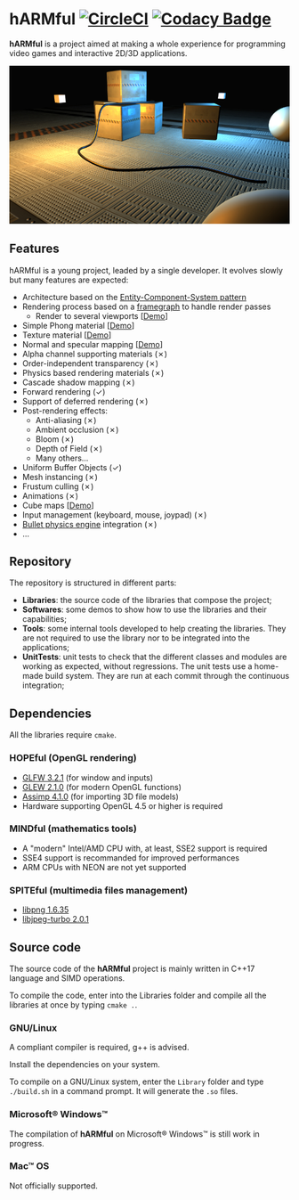 # hARMful [![CircleCI](https://circleci.com/gh/dcarlus/hARMful.svg?style=svg)](https://circleci.com/gh/dcarlus/hARMful) [![Codacy Badge](https://api.codacy.com/project/badge/Grade/5690dc89003b44f6b12456ca512a793d)](https://www.codacy.com/app/dcarlus/hARMful?utm_source=github.com&amp;utm_medium=referral&amp;utm_content=dcarlus/hARMful&amp;utm_campaign=Badge_Grade)
**hARMful** is a project aimed at making a whole experience for programming video games and interactive 2D/3D applications.

![hARMful screenshot](./Documentation/images/hARMful.jpg)

## Features
hARMful is a young project, leaded by a single developer. It evolves slowly but many features are expected:
- Architecture based on the [Entity-Component-System pattern](https://en.wikipedia.org/wiki/Entity_component_system)
- Rendering process based on a [framegraph](https://www.ea.com/frostbite/news/framegraph-extensible-rendering-architecture-in-frostbite) to handle render passes
    - Render to several viewports [[Demo](https://www.youtube.com/watch?v=6DtnK6dwXX4)]
- Simple Phong material [[Demo](https://www.youtube.com/watch?v=12xEEnEk020)]
- Texture material [[Demo](https://www.youtube.com/watch?v=cw8zRw-JgJs)]
- Normal and specular mapping [[Demo](https://www.youtube.com/watch?v=lG_GHQbIHv0)]
- Alpha channel supporting materials (✗)
- Order-independent transparency (✗)
- Physics based rendering materials (✗)
- Cascade shadow mapping (✗)
- Forward rendering (✓)
- Support of deferred rendering (✗)
- Post-rendering effects:
    - Anti-aliasing (✗)
    - Ambient occlusion (✗)
    - Bloom (✗)
    - Depth of Field (✗)
    - Many others...
- Uniform Buffer Objects (✓)
- Mesh instancing (✗)
- Frustum culling (✗)
- Animations (✗)
- Cube maps [[Demo](https://www.youtube.com/watch?v=ySbokTOJKbk)]
- Input management (keyboard, mouse, joypad) (✗)
- [Bullet physics engine](https://github.com/bulletphysics/bullet3) integration (✗)
- ...

## Repository
The repository is structured in different parts:
-   **Libraries**: the source code of the libraries that compose the project;
-   **Softwares**: some demos to show how to use the libraries and their capabilities;
-   **Tools**: some internal tools developed to help creating the libraries. They are not required to use the library nor to be integrated into the applications;
-   **UnitTests**: unit tests to check that the different classes and modules are working as expected, without regressions. The unit tests use a home-made build system. They are run at each commit through the continuous integration;

## Dependencies
All the libraries require `cmake`.

### HOPEful (OpenGL rendering)
-   [GLFW 3.2.1](https://github.com/glfw/glfw) (for window and inputs)
-   [GLEW 2.1.0](https://github.com/nigels-com/glew) (for modern OpenGL functions)
-   [Assimp 4.1.0](https://github.com/assimp/assimp) (for importing 3D file models)
-   Hardware supporting OpenGL 4.5 or higher is required

### MINDful (mathematics tools)
-   A "modern" Intel/AMD CPU with, at least, SSE2 support is required
-   SSE4 support is recommanded for improved performances
-   ARM CPUs with NEON are not yet supported

### SPITEful (multimedia files management)
-   [libpng 1.6.35](https://github.com/glennrp/libpng)
-   [libjpeg-turbo 2.0.1](https://github.com/libjpeg-turbo/libjpeg-turbo)

## Source code
The source code of the **hARMful** project is mainly written in C++17 language and SIMD operations.

To compile the code, enter into the Libraries folder and compile all the libraries at once by typing `cmake .`.

### GNU/Linux
A compliant compiler is required, g++ is advised.

Install the dependencies on your system.

To compile on a GNU/Linux system, enter the `Library` folder and type `./build.sh` in a command prompt. It will generate the `.so` files.

### Microsoft® Windows™
The compilation of **hARMful** on Microsoft® Windows™ is still work in progress.

### Mac™ OS
Not officially supported.
